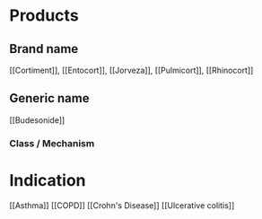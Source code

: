 # Products

## Brand name
[[Cortiment]], [[Entocort]], [[Jorveza]], [[Pulmicort]], [[Rhinocort]]

## Generic name
[[Budesonide]]

### Class / Mechanism


# Indication
[[Asthma]]
[[COPD]]
[[Crohn's Disease]]
[[Ulcerative colitis]]



